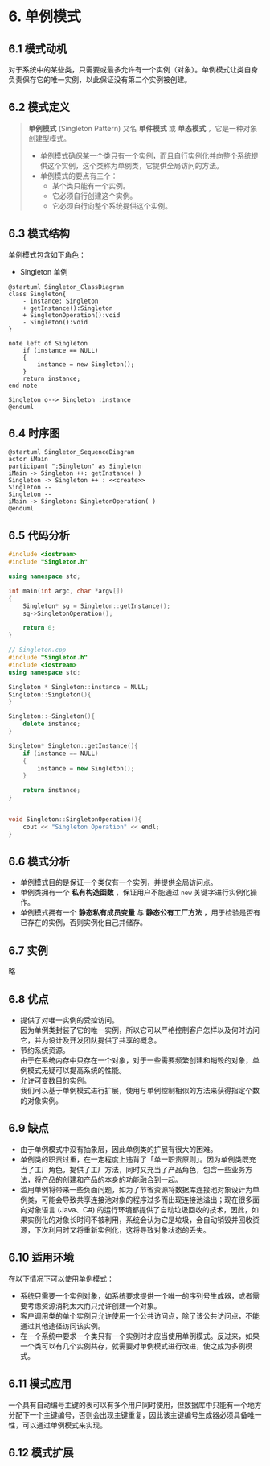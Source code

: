 # 6. 单例模式

## 6.1 模式动机

对于系统中的某些类，只需要或最多允许有一个实例（对象）。单例模式让类自身负责保存它的唯一实例，以此保证没有第二个实例被创建。  

## 6.2 模式定义

> **单例模式** (Singleton Pattern) 又名 **单件模式** 或 **单态模式** ，它是一种对象创建型模式。  
> 
> * 单例模式确保某一个类只有一个实例，而且自行实例化并向整个系统提供这个实例，这个类称为单例类，它提供全局访问的方法。  
> * 单例模式的要点有三个：
>   * 某个类只能有一个实例。  
>   * 它必须自行创建这个实例。  
>   * 它必须自行向整个系统提供这个实例。  

## 6.3 模式结构

单例模式包含如下角色：  

* Singleton 单例

```PlantULM
@startuml Singleton_ClassDiagram
class Singleton{
    - instance: Singleton
    + getInstance():Singleton
    + SingletonOperation():void
    - Singleton():void
}

note left of Singleton
    if (instance == NULL)
    {
        instance = new Singleton();
    }
    return instance;
end note

Singleton o--> Singleton :instance
@enduml 
```

## 6.4 时序图

```PlantUML
@startuml Singleton_SequenceDiagram
actor iMain
participant ":Singleton" as Singleton
iMain -> Singleton ++: getInstance( )
Singleton -> Singleton ++ : <<create>>
Singleton --
Singleton --
iMain -> Singleton: SingletonOperation( )
@enduml
```

## 6.5 代码分析

```C++
#include <iostream>
#include "Singleton.h"

using namespace std;

int main(int argc, char *argv[])
{
    Singleton* sg = Singleton::getInstance();
    sg->SingletonOperation();

    return 0;
}
```

```C++
// Singleton.cpp
#include "Singleton.h"
#include <iostream>
using namespace std;

Singleton * Singleton::instance = NULL;
Singleton::Singleton(){
}

Singleton::~Singleton(){
    delete instance;
}

Singleton* Singleton::getInstance(){
    if (instance == NULL)
    {
        instance = new Singleton();
    }

    return instance;
}


void Singleton::SingletonOperation(){
    cout << "Singleton Operation" << endl;
}
```

## 6.6 模式分析

* 单例模式目的是保证一个类仅有一个实例，并提供全局访问点。  
* 单例类拥有一个 **私有构造函数** ，保证用户不能通过 `new` 关键字进行实例化操作。  
* 单例模式拥有一个 **静态私有成员变量** 与 **静态公有工厂方法** ，用于检验是否有已存在的实例，否则实例化自己并储存。  

## 6.7 实例

略

## 6.8 优点

* 提供了对唯一实例的受控访问。  
  因为单例类封装了它的唯一实例，所以它可以严格控制客户怎样以及何时访问它，并为设计及开发团队提供了共享的概念。  
* 节约系统资源。  
  由于在系统内存中只存在一个对象，对于一些需要频繁创建和销毁的对象，单例模式无疑可以提高系统的性能。  
* 允许可变数目的实例。  
  我们可以基于单例模式进行扩展，使用与单例控制相似的方法来获得指定个数的对象实例。  

## 6.9 缺点

* 由于单例模式中没有抽象层，因此单例类的扩展有很大的困难。  
* 单例类的职责过重，在一定程度上违背了「单一职责原则」。因为单例类既充当了工厂角色，提供了工厂方法，同时又充当了产品角色，包含一些业务方法，将产品的创建和产品的本身的功能融合到一起。  
* 滥用单例将带来一些负面问题，如为了节省资源将数据库连接池对象设计为单例类，可能会导致共享连接池对象的程序过多而出现连接池溢出；现在很多面向对象语言 (Java、C#) 的运行环境都提供了自动垃圾回收的技术，因此，如果实例化的对象长时间不被利用，系统会认为它是垃圾，会自动销毁并回收资源，下次利用时又将重新实例化，这将导致对象状态的丢失。  

## 6.10 适用环境

在以下情况下可以使用单例模式：

* 系统只需要一个实例对象，如系统要求提供一个唯一的序列号生成器，或者需要考虑资源消耗太大而只允许创建一个对象。  
* 客户调用类的单个实例只允许使用一个公共访问点，除了该公共访问点，不能通过其他途径访问该实例。  
* 在一个系统中要求一个类只有一个实例时才应当使用单例模式。反过来，如果一个类可以有几个实例共存，就需要对单例模式进行改进，使之成为多例模式。  

## 6.11 模式应用

一个具有自动编号主键的表可以有多个用户同时使用，但数据库中只能有一个地方分配下一个主键编号，否则会出现主键重复，因此该主键编号生成器必须具备唯一性，可以通过单例模式来实现。  

## 6.12 模式扩展
